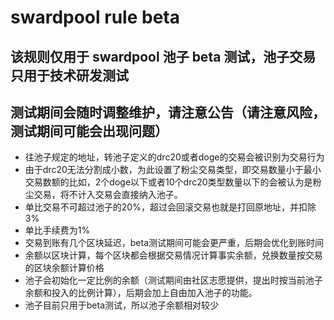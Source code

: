 # swardpool rule beta

## 该规则仅用于 swardpool 池子 beta 测试，池子交易只用于技术研发测试
## 测试期间会随时调整维护，请注意公告（请注意风险，测试期间可能会出现问题）

* 往池子规定的地址，转池子定义的drc20或者doge的交易会被识别为交易行为
* 由于drc20无法分割成小数，为此设置了粉尘交易类型，即交易数量小于最小交易数额的比如，2个doge以下或者10个drc20类型数量以下的会被认为是粉尘交易，将不计入交易会直接纳入池子。
* 单比交易不可超过池子的20%，超过会回滚交易也就是打回原地址，并扣除3%
* 单比手续费为1%
* 交易到账有几个区块延迟，beta测试期间可能会更严重，后期会优化到账时间
* 余额以区块计算，每个区块都会根据交易情况计算事实余额，兑换数量按交易的区块余额计算价格
* 池子会初始化一定比例的余额（测试期间由社区志愿提供，提出时按当前池子余额和投入的比例计算），后期会加上自由加入池子的功能。
* 池子目前只用于beta测试，所以池子余额相对较少

